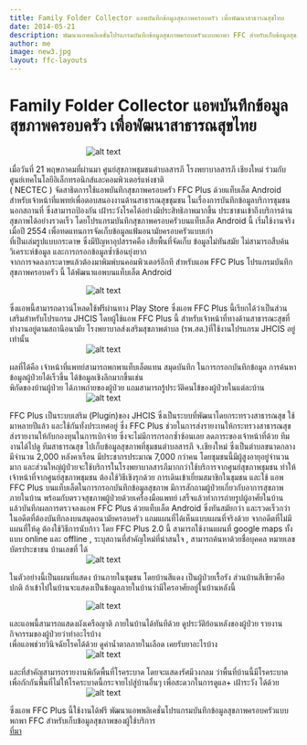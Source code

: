 ```yaml
---
title: Family Folder Collector แอพบันทึกข้อมูลสุขภาพครอบครัว เพื่อพัฒนาสาธารณสุขไทย
date: 2014-05-21
description: พัฒนาแอพพลิเคชั่นโปรแกรมบันทึกข้อมูลสุขภาพครอบครัวแบบพกพา FFC สำหรับเก็บข้อมูลสุขภาพของผู้ใช้บริการ
author: me
image: new3.jpg
layout: ffc-layouts
---
```


# Family Folder Collector แอพบันทึกข้อมูลสุขภาพครอบครัว เพื่อพัฒนาสาธารณสุขไทย

&nbsp;&nbsp;&nbsp;&nbsp;&nbsp;&nbsp;&nbsp;&nbsp;&nbsp;&nbsp;&nbsp;&nbsp;&nbsp;&nbsp;&nbsp;&nbsp;&nbsp;&nbsp;&nbsp;&nbsp;&nbsp;&nbsp;&nbsp;&nbsp;&nbsp;&nbsp;&nbsp;&nbsp;&nbsp;&nbsp;&nbsp;&nbsp;&nbsp;
![alt  text](https://www.it24hrs.com/wp-content/uploads/2014/05/ffc_plus_nectec_00.jpg?resize=400,200)  

เมื่อวันที่ 21 พฤษภาคมที่ผ่านมา ศูนย์สุขภาพชุมชนตำบลสารภี โรงพยาบาลสารภี เชียงใหม่ ร่วมกับ ศูนย์เทคโนโลยีอิเล็กทรอนิกส์และคอมพิวเตอร์แห่งชาติ  
( NECTEC ) จัดสาธิตการใช้แอพบันทึกสุขภาพครอบครัว FFC Plus ด้วยแท็บเล็ต Android สำหรับเจ้าหน้าที่แพทย์เพื่อตอบสนองงานด้านสาธารณสุขชุมชน ในเรื่องการบันทึกข้อมูลบริการชุมชนนอกสถานที่ ซึ่งสามารถป้องกัน เฝ้าระวังโรคได้อย่างมีประสิทธิภาพมากขึ้น ประชาชนเข้าถึงบริการด้านสุขภาพได้อย่างรวดเร็ว
โดยโปรแกรมบันทึกสุขภาพครอบครัวบนแท็บเล็ต Android นี้ เริ่มใช้งานจริงเมื่อปี 2554 เพื่อทดแทนการจัดเก็บข้อมูลแฟ้มอนามัยครอบครัวแบบเก่า  
 ที่เป็นเล่มรูปแบบกระดาษ ซึ่งมีปัญหาอุปสรรคคือ เสียพื้นที่จัดเก็บ ข้อมูลไม่ทันสมัย ไม่สามารถสืบค้น วิเคราะห์ข้อมูล และการกรอกข้อมูลซ้ำซ้อนยุ่งยาก  
  จากการจดลงกระดาษแล้วต้องมาพิมพ์บนคอมพิวเตอร์อีกที
สำหรับแอพ FFC Plus โปรแกรมบันทึกสุขภาพครอบครัว นี้ ได้พัฒนาแอพบนแท็บเล็ต  Android  

&nbsp;&nbsp;&nbsp;&nbsp;&nbsp;&nbsp;&nbsp;&nbsp;&nbsp;&nbsp;&nbsp;&nbsp;&nbsp;&nbsp;&nbsp;&nbsp;&nbsp;&nbsp;&nbsp;&nbsp;&nbsp;&nbsp;&nbsp;&nbsp;&nbsp;&nbsp;&nbsp;&nbsp;&nbsp;&nbsp;&nbsp;&nbsp;&nbsp;
![alt text](https://www.it24hrs.com/wp-content/uploads/2014/05/ffc_plus_nectec_01.jpg?resize=400,200)  

  ซึ่งแอพนี้สามารถดาวน์โหลดใช้ฟรีผ่านทาง Play Store  ซึ่งแอพ FFC Plus นี้เรียกได้ว่าเป็นส่วนเสริมสำหรับโปรแกรม JHCIS โดยผู้ใช้แอพ FFC Plus นี้ สำหรับเจ้าหน้าที่ทางด้านสาธารณะสุขที่ทำงานอยู่ตามสถานีอนามัย โรงพยาบาลส่งเสริมสุขภาพตำบล (รพ.สต.)ที่ใช้งานโปรแกรม JHCIS อยู่เท่านั้น  
&nbsp;&nbsp;&nbsp;&nbsp;&nbsp;&nbsp;&nbsp;&nbsp;&nbsp;&nbsp;&nbsp;&nbsp;&nbsp;&nbsp;&nbsp;&nbsp;&nbsp;&nbsp;&nbsp;&nbsp;&nbsp;&nbsp;&nbsp;&nbsp;&nbsp;&nbsp;&nbsp;&nbsp;&nbsp;&nbsp;&nbsp;&nbsp;&nbsp;
![alt text](https://www.it24hrs.com/wp-content/uploads/2014/05/ffc_plus_nectec_09.jpg)  

  ผลที่ได้คือ เจ้าหน้าที่แพทย์สามารถพกพาแท็บเล็ตแทน สมุดบันทึก ในการกรอกบันทึกข้อมูล การค้นหาข้อมูลผู้ป่วยได้เร็วขึ้น ได้ข้อมูลเชิงลึกมากขึ้นเช่น  
พิกัดของบ้านผู้ป่วย ได้ภาพถ่ายของผู้ป่วย แถมสามารถรู้ประวัติคนไข้ของผู้ป่วยในแต่ละบ้าน  
&nbsp;&nbsp;&nbsp;&nbsp;&nbsp;&nbsp;&nbsp;&nbsp;&nbsp;&nbsp;&nbsp;&nbsp;&nbsp;&nbsp;&nbsp;&nbsp;&nbsp;&nbsp;&nbsp;&nbsp;&nbsp;&nbsp;&nbsp;&nbsp;&nbsp;&nbsp;&nbsp;&nbsp;&nbsp;&nbsp;&nbsp;&nbsp;&nbsp;
![alt text](https://www.it24hrs.com/wp-content/uploads/2014/05/ffc_plus_nectec_03.jpg)  

FFC Plus เป็นระบบเสริม (Plugin)ของ JHCIS ซึ่งเป็นระบบที่พัฒนาโดยกระทรวงสาธารณสุข  ใช้มาหลายปีแล้ว และใช้กันทั่งประเทศอยู่   ซึ่ง FFC Plus ช่วยในการส่งรายงานให้กระทรวงสาธารณสุข ส่งรายงานให้กับกองทุนในการเบิกจ่าย ซึ่งจะไม่มีการกรอกซ้ำซ้อนเลย ลดภาระของเจ้าหน้าที่ด้วย
ทีมงานได้ไปดู ทีมสาธารณสุข ไปเก็บข้อมูลสุขภาพที่ชุมชนตำบลสารภี จ.เชียงใหม่ ซึ่งเป็นตำบลขนาดกลาง มีจำนวน 2,000 หลังคาเรือน   มีประชากรประมาณ 7,000 กว่าคน โดยชุมชนนี้มีผู้สูงอายุอยู่จำนวนมาก และส่วนใหญ่ผู้ป่วยจะใช้บริการในโรงพยาบาลสารภีมากกว่าใช้บริการจากศูนย์สุขภาพชุมชน  ทำให้เจ้าหน้าที่จากศูนย์สุขภาพชุมชน ต้องใช้วิธีเชิงรุกด้วย การเดินเข้าเยี่ยมสมาขิกในชุมชน และใช้ แอพ FFC Plus บนแท็บเล็ตในการกรอกบันทึกข้อมูลสุขภาพ มีการสักถามผู้ป่วยเกี่ยวกับอาการสุขภาพภายในบ้าน พร้อมกับตรวจสุขภาพผู้ป่วยด้วยเครื่องมือแพทย์ เสร็จแล้วทำการถ่ายรูปผู้อาศัยในบ้าน แล้วบันทึกผลการตรวจลงแอพ FFC Plus ด้วยแท็บเล็ต Android ซึ่งทันสมัยกว่า และรวดเร็วกว่าในอดีตที่ต้องบันทึกลงบนสมุดอนามัยครอบครัว แถมแผนที่ได้เห็นแบบแผนที่จริงด้วย จากอดีตที่ไม่มีแผนที่ให้ดู ต้องใช้วิธีการนับก้าว
โดย FFC Plus 2.0 นี้ สามารถใช้งานแผนที่ google maps ทั้งแบบ online และ offline , ระบุสถานที่สำคัญใหม่ที่น่าสนใจ  , สามารถค้นหาด้วยชื่อบุคคล หมายเลขบัตรประชาชน บ้านเลขที่ ได้  
&nbsp;&nbsp;&nbsp;&nbsp;&nbsp;&nbsp;&nbsp;&nbsp;&nbsp;&nbsp;&nbsp;&nbsp;&nbsp;&nbsp;&nbsp;&nbsp;&nbsp;&nbsp;&nbsp;&nbsp;&nbsp;&nbsp;&nbsp;&nbsp;&nbsp;&nbsp;&nbsp;&nbsp;&nbsp;&nbsp;&nbsp;&nbsp;&nbsp;
![alt text](https://www.it24hrs.com/wp-content/uploads/2014/05/ffc_plus_nectec_04.jpg)  

ในตัวอย่างนี้เป็นแผนที่แสดง บ้านภายในชุมชน โดยบ้านสีแดง เป็นผู้ป่วยเรื้อรัง ส่วนบ้านสีเขียวคือปกติ  ถ้าเข้าไปในบ้านจะแสดงเป็นข้อมูลภายในบ้านว่ามีใครอาศัยอยู่ในบ้านหลังนี้  

&nbsp;&nbsp;&nbsp;&nbsp;&nbsp;&nbsp;&nbsp;&nbsp;&nbsp;&nbsp;&nbsp;&nbsp;&nbsp;&nbsp;&nbsp;&nbsp;&nbsp;&nbsp;&nbsp;&nbsp;&nbsp;&nbsp;&nbsp;&nbsp;&nbsp;&nbsp;&nbsp;&nbsp;&nbsp;&nbsp;&nbsp;&nbsp;&nbsp;
![alt text](https://www.it24hrs.com/wp-content/uploads/2014/05/ffc_plus_nectec_05.jpg)  

และแอพนี้สามารถแสดงผังเครือญาติ ภายในบ้านได้ทันทีด้วย ดูประวัติย้อนหลังของผู้ป่วย รายงานกิจกรรมของผู้ป่วยว่าทำอะไรบ้าง  
เพื่อแอพช่วยวินิจฉัยโรคได้ด้วย ดูค่าน้ำตาลภายในเลือด เคยรับยาอะไรบ้าง  
&nbsp;&nbsp;&nbsp;&nbsp;&nbsp;&nbsp;&nbsp;&nbsp;&nbsp;&nbsp;&nbsp;&nbsp;&nbsp;&nbsp;&nbsp;&nbsp;
&nbsp;&nbsp;&nbsp;&nbsp;&nbsp;&nbsp;&nbsp;&nbsp;&nbsp;&nbsp;&nbsp;&nbsp;&nbsp;&nbsp;&nbsp;&nbsp;
![alt text](https://www.it24hrs.com/wp-content/uploads/2014/05/ffc_plus_nectec_06.jpg)  

และที่สำคัญสามารถรายงานพิกัดพื้นที่โรคระบาด โดยจะแสดงรัศมีวงกลม ว่าพื้นที่บ้านนี้มีโรคระบาด  
เพื่อกักกันพื้นที่ไม่ให้โรคระบาดนี้กระจายไปสู่บ้านอื่นๆ  เพื่อสะดวกในการดูแล+ เฝ้าระวัง ได้ด้วย  
&nbsp;&nbsp;&nbsp;&nbsp;&nbsp;&nbsp;&nbsp;&nbsp;&nbsp;&nbsp;&nbsp;&nbsp;&nbsp;&nbsp;&nbsp;&nbsp;&nbsp;&nbsp;&nbsp;&nbsp;&nbsp;&nbsp;&nbsp;&nbsp;&nbsp;&nbsp;&nbsp;&nbsp;&nbsp;&nbsp;&nbsp;&nbsp;&nbsp;
![alt text](https://www.it24hrs.com/wp-content/uploads/2014/05/ffc_plus_nectec_07.jpg)  

ซึ่งแอพ FFC Plus นี้ใช้งานได้ฟรี พัฒนาแอพพลิเคชั่นโปรแกรมบันทึกข้อมูลสุขภาพครอบครัวแบบพกพา FFC สำหรับเก็บข้อมูลสุขภาพของผู้ใช้บริการ
<br><a href= "https://www.it24hrs.com/2014/ffc-plus-family-folder-collector/">
ที่มา </a>
